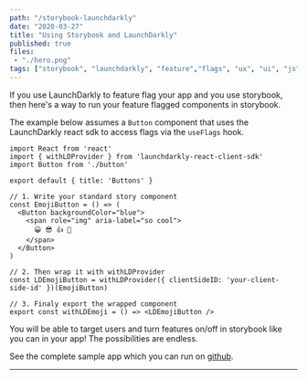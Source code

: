 ```yaml
---
path: "/storybook-launchdarkly"
date: "2020-03-27"
title: "Using Storybook and LaunchDarkly"
published: true
files:
 - "./hero.png"
tags: ["storybook", "launchdarkly", "feature","flags", "ux", "ui", "js", "react", "javascript"]
---
```


If you use LaunchDarkly to feature flag your app and you use storybook, then here's a way to
run your feature flagged components in storybook. 

The example below assumes a `Button` component that uses the LaunchDarkly react sdk to
access flags via the `useFlags` hook. 

```tsx
import React from 'react'
import { withLDProvider } from 'launchdarkly-react-client-sdk'
import Button from './button'

export default { title: 'Buttons' }

// 1. Write your standard story component
const EmojiButton = () => (
  <Button backgroundColor="blue">
    <span role="img" aria-label="so cool">
      😀 😎 👍 💯
    </span>
  </Button>
)

// 2. Then wrap it with withLDProvider
const LDEmojiButton = withLDProvider({ clientSideID: 'your-client-side-id' })(EmojiButton)

// 3. Finaly export the wrapped component
export const withLDEmoji = () => <LDEmojiButton />

```

You will be able to target users and turn features on/off in storybook like you can in your app!
The possibilities are endless.

See the complete sample app which you can run on [github](https://github.com/yusinto/storybook-launchdarkly).  

---------------------------------------------------------------------------------------
